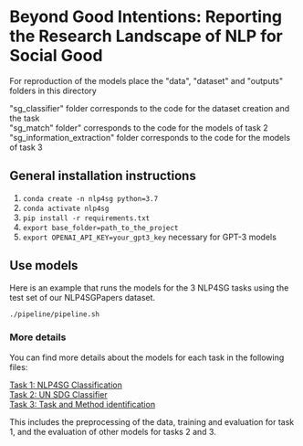 # Beyond Good Intentions: Reporting the Research Landscape of NLP for Social Good


For reproduction of the models place the "data", "dataset" and "outputs" folders in this directory <br/>

"sg_classifier" folder corresponds to the code for the dataset creation and the task <br/>
"sg_match" folder" corresponds to the code for the models of task 2 <br/>
"sg_information_extraction" folder corresponds to the code for the models of task 3 <br/>


## General installation instructions

1. `conda create -n nlp4sg python=3.7`
2. `conda activate nlp4sg`
3. `pip install -r requirements.txt`
4. `export base_folder=path_to_the_project`
5. `export OPENAI_API_KEY=your_gpt3_key`  necessary for GPT-3 models


## Use models

Here is an example that runs the models for the 3 NLP4SG tasks using the test set of our NLP4SGPapers dataset.
```bash
./pipeline/pipeline.sh
```





### More details

You can find more details about the models for each task in the following files:

[Task 1: NLP4SG Classification](https://github.com/feradauto/nlp4sg/tree/main/sg_classifier)  <br/>
[Task 2: UN SDG Classifier](https://github.com/feradauto/nlp4sg/tree/main/sg_match)  <br/>
[Task 3: Task and Method identification](https://github.com/feradauto/nlp4sg/tree/main/sg_information_extraction) <br/>

This includes the preprocessing of the data, training and evaluation for task 1, and the evaluation of other models for tasks 2 and 3.


